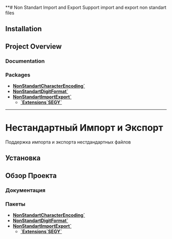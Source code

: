 **# Non Standart Import and Export
Support import and export non standart files

## Installation

## Project Overview

### Documentation

### Packages

- **[NonStandartCharacterEncoding`](./NonStandartCharacterEncoding/NonStandartCharacterEncoding.m)**
- **[NonStandartDigitFormat`](./NonStandartDigitFormat/NonStandartDigitFormat.m)**
- **[NonStandartImportExport`](./NonStandartDigitFormat/NonStandartImportExport.m)**
  - **[\`Extensions\`SEGY\`](./NonStandartImportExport/Extensions/SEGY.m)**

---

# Нестандартный Импорт и Экспорт
Поддержка импорта и экспорта нестдандартных файлов

## Установка

## Обзор Проекта

### Документация

### Пакеты

- **[NonStandartCharacterEncoding`](./NonStandartCharacterEncoding/NonStandartCharacterEncoding.m)**
- **[NonStandartDigitFormat`](./NonStandartDigitFormat/NonStandartDigitFormat.m)**
- **[NonStandartImportExport`](./NonStandartDigitFormat/NonStandartImportExport.m)**
  - **[\`Extensions\`SEGY\`](./NonStandartImportExport/Extensions/SEGY.m)**
